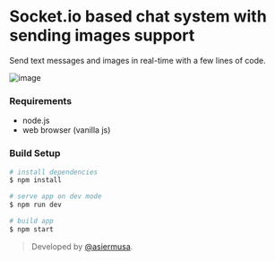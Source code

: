 # Socket.io based chat system with sending images support

Send text messages and images in real-time with a few lines of code.

![image](https://i.imgur.com/INvvHLt.png)

### Requirements
- node.js
- web browser (vanilla js)

### Build Setup

``` bash
# install dependencies
$ npm install

# serve app on dev mode
$ npm run dev

# build app
$ npm start
```

> Developed by [@asiermusa](http://twitter.com/asiermusa).
